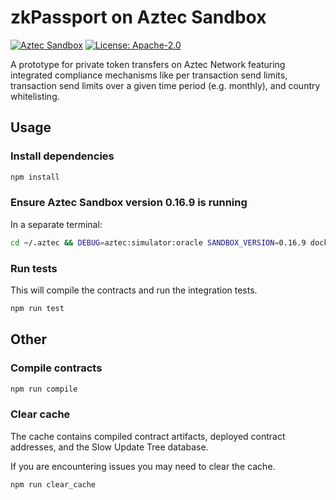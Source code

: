 # zkPassport on Aztec Sandbox

[![Aztec Sandbox](https://img.shields.io/badge/Aztec_Sandbox-0.16.9-darkviolet)](https://github.com/AztecProtocol/aztec-packages)
[![License: Apache-2.0](https://img.shields.io/badge/License-Apache--2.0-green)](https://opensource.org/license/apache-2-0)

A prototype for private token transfers on Aztec Network featuring integrated
compliance mechanisms like per transaction send limits, transaction send
limits over a given time period (e.g. monthly), and country whitelisting.

## Usage

### Install dependencies

```bash
npm install
```

### Ensure Aztec Sandbox version 0.16.9 is running

In a separate terminal:

```bash
cd ~/.aztec && DEBUG=aztec:simulator:oracle SANDBOX_VERSION=0.16.9 docker compose up
```

### Run tests

This will compile the contracts and run the integration tests.

```bash
npm run test
```

## Other

### Compile contracts

```bash
npm run compile
```

### Clear cache

The cache contains compiled contract artifacts, deployed contract addresses, and the Slow Update Tree database.

If you are encountering issues you may need to clear the cache.

```bash
npm run clear_cache
```
